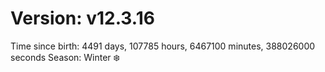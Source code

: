 # Version: v12.3.16
Time since birth: 4491 days, 107785 hours, 6467100 minutes, 388026000 seconds
Season: Winter ❄️
